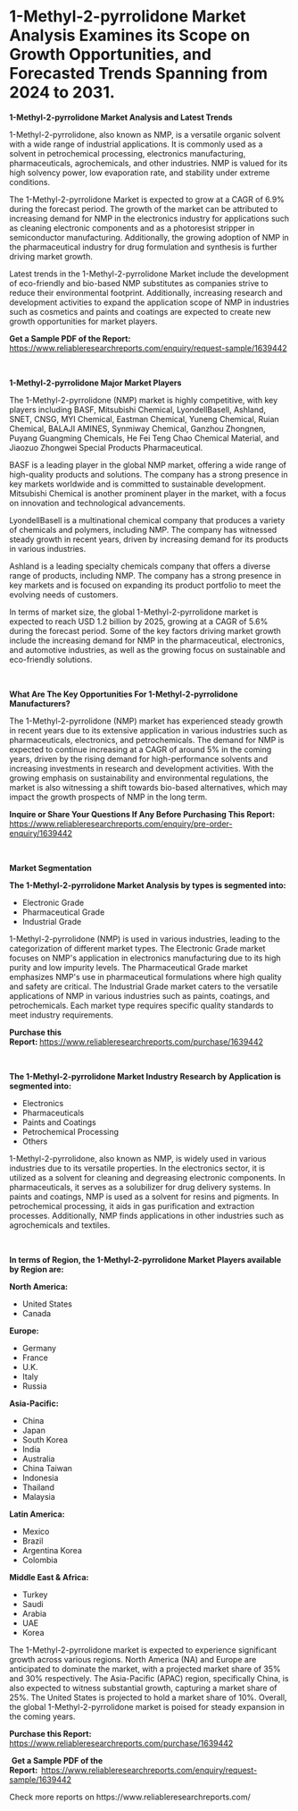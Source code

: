<p><h1>1-Methyl-2-pyrrolidone Market Analysis Examines its Scope on Growth Opportunities, and Forecasted Trends Spanning from 2024 to 2031.</h1></p><p><strong>1-Methyl-2-pyrrolidone Market Analysis and Latest Trends</strong></p>
<p><p>1-Methyl-2-pyrrolidone, also known as NMP, is a versatile organic solvent with a wide range of industrial applications. It is commonly used as a solvent in petrochemical processing, electronics manufacturing, pharmaceuticals, agrochemicals, and other industries. NMP is valued for its high solvency power, low evaporation rate, and stability under extreme conditions.</p><p>The 1-Methyl-2-pyrrolidone Market is expected to grow at a CAGR of 6.9% during the forecast period. The growth of the market can be attributed to increasing demand for NMP in the electronics industry for applications such as cleaning electronic components and as a photoresist stripper in semiconductor manufacturing. Additionally, the growing adoption of NMP in the pharmaceutical industry for drug formulation and synthesis is further driving market growth.</p><p>Latest trends in the 1-Methyl-2-pyrrolidone Market include the development of eco-friendly and bio-based NMP substitutes as companies strive to reduce their environmental footprint. Additionally, increasing research and development activities to expand the application scope of NMP in industries such as cosmetics and paints and coatings are expected to create new growth opportunities for market players.</p></p>
<p><strong>Get a Sample PDF of the Report:&nbsp;</strong> <a href="https://www.reliableresearchreports.com/enquiry/request-sample/1639442">https://www.reliableresearchreports.com/enquiry/request-sample/1639442</a></p>
<p>&nbsp;</p>
<p><strong>1-Methyl-2-pyrrolidone Major Market Players</strong></p>
<p><p>The 1-Methyl-2-pyrrolidone (NMP) market is highly competitive, with key players including BASF, Mitsubishi Chemical, LyondellBasell, Ashland, SNET, CNSG, MYI Chemical, Eastman Chemical, Yuneng Chemical, Ruian Chemical, BALAJI AMINES, Synmiway Chemical, Ganzhou Zhongnen, Puyang Guangming Chemicals, He Fei Teng Chao Chemical Material, and Jiaozuo Zhongwei Special Products Pharmaceutical.</p><p>BASF is a leading player in the global NMP market, offering a wide range of high-quality products and solutions. The company has a strong presence in key markets worldwide and is committed to sustainable development. Mitsubishi Chemical is another prominent player in the market, with a focus on innovation and technological advancements.</p><p>LyondellBasell is a multinational chemical company that produces a variety of chemicals and polymers, including NMP. The company has witnessed steady growth in recent years, driven by increasing demand for its products in various industries.</p><p>Ashland is a leading specialty chemicals company that offers a diverse range of products, including NMP. The company has a strong presence in key markets and is focused on expanding its product portfolio to meet the evolving needs of customers.</p><p>In terms of market size, the global 1-Methyl-2-pyrrolidone market is expected to reach USD 1.2 billion by 2025, growing at a CAGR of 5.6% during the forecast period. Some of the key factors driving market growth include the increasing demand for NMP in the pharmaceutical, electronics, and automotive industries, as well as the growing focus on sustainable and eco-friendly solutions.</p></p>
<p>&nbsp;</p>
<p><strong>What Are The Key Opportunities For 1-Methyl-2-pyrrolidone Manufacturers?</strong></p>
<p><p>The 1-Methyl-2-pyrrolidone (NMP) market has experienced steady growth in recent years due to its extensive application in various industries such as pharmaceuticals, electronics, and petrochemicals. The demand for NMP is expected to continue increasing at a CAGR of around 5% in the coming years, driven by the rising demand for high-performance solvents and increasing investments in research and development activities. With the growing emphasis on sustainability and environmental regulations, the market is also witnessing a shift towards bio-based alternatives, which may impact the growth prospects of NMP in the long term.</p></p>
<p><strong>Inquire or Share Your Questions If Any Before Purchasing This Report:</strong> <a href="https://www.reliableresearchreports.com/enquiry/pre-order-enquiry/1639442">https://www.reliableresearchreports.com/enquiry/pre-order-enquiry/1639442</a></p>
<p>&nbsp;</p>
<p><strong>Market Segmentation</strong></p>
<p><strong>The 1-Methyl-2-pyrrolidone Market Analysis by types is segmented into:</strong></p>
<p><ul><li>Electronic Grade</li><li>Pharmaceutical Grade</li><li>Industrial Grade</li></ul></p>
<p><p>1-Methyl-2-pyrrolidone (NMP) is used in various industries, leading to the categorization of different market types. The Electronic Grade market focuses on NMP's application in electronics manufacturing due to its high purity and low impurity levels. The Pharmaceutical Grade market emphasizes NMP's use in pharmaceutical formulations where high quality and safety are critical. The Industrial Grade market caters to the versatile applications of NMP in various industries such as paints, coatings, and petrochemicals. Each market type requires specific quality standards to meet industry requirements.</p></p>
<p><strong>Purchase this Report:&nbsp;</strong><a href="https://www.reliableresearchreports.com/purchase/1639442">https://www.reliableresearchreports.com/purchase/1639442</a></p>
<p>&nbsp;</p>
<p><strong>The 1-Methyl-2-pyrrolidone Market Industry Research by Application is segmented into:</strong></p>
<p><ul><li>Electronics</li><li>Pharmaceuticals</li><li>Paints and Coatings</li><li>Petrochemical Processing</li><li>Others</li></ul></p>
<p><p>1-Methyl-2-pyrrolidone, also known as NMP, is widely used in various industries due to its versatile properties. In the electronics sector, it is utilized as a solvent for cleaning and degreasing electronic components. In pharmaceuticals, it serves as a solubilizer for drug delivery systems. In paints and coatings, NMP is used as a solvent for resins and pigments. In petrochemical processing, it aids in gas purification and extraction processes. Additionally, NMP finds applications in other industries such as agrochemicals and textiles.</p></p>
<p>&nbsp;</p>
<p><strong>In terms of Region, the 1-Methyl-2-pyrrolidone Market Players available by Region are:</strong></p>
<p>
    <p> <strong> North America: </strong>
        <ul>
            <li>United States</li>
            <li>Canada</li>
        </ul>
        </p> 
    <p> <strong> Europe: </strong>
        <ul>
            <li>Germany</li>
            <li>France</li>
            <li>U.K.</li>
            <li>Italy</li>
            <li>Russia</li>
        </ul>
        </p> 
    <p> <strong> Asia-Pacific: </strong>
        <ul>
            <li>China</li>
            <li>Japan</li>
            <li>South Korea</li>
            <li>India</li>
            <li>Australia</li>
            <li>China Taiwan</li>
            <li>Indonesia</li>
            <li>Thailand</li>
            <li>Malaysia</li>
        </ul>
        </p> 
    <p> <strong> Latin America: </strong>
        <ul>
            <li>Mexico</li>
            <li>Brazil</li>
            <li>Argentina Korea</li>
            <li>Colombia</li>
        </ul>
        </p> 
    <p> <strong> Middle East & Africa: </strong>
        <ul>
            <li>Turkey</li>
            <li>Saudi</li>
            <li>Arabia</li>
            <li>UAE</li>
            <li>Korea</li>
        </ul>
    </p>
    </p>
<p><p>The 1-Methyl-2-pyrrolidone market is expected to experience significant growth across various regions. North America (NA) and Europe are anticipated to dominate the market, with a projected market share of 35% and 30% respectively. The Asia-Pacific (APAC) region, specifically China, is also expected to witness substantial growth, capturing a market share of 25%. The United States is projected to hold a market share of 10%. Overall, the global 1-Methyl-2-pyrrolidone market is poised for steady expansion in the coming years.</p></p>
<p><strong>Purchase this Report: </strong><a href="https://www.reliableresearchreports.com/purchase/1639442">https://www.reliableresearchreports.com/purchase/1639442</a></p>
<p>&nbsp;<strong>Get a Sample PDF of the Report:&nbsp;&nbsp;</strong><a href="https://www.reliableresearchreports.com/enquiry/request-sample/1639442">https://www.reliableresearchreports.com/enquiry/request-sample/1639442</a></p>
<p><strong></strong></p>
<p>Check more reports on https://www.reliableresearchreports.com/</p>